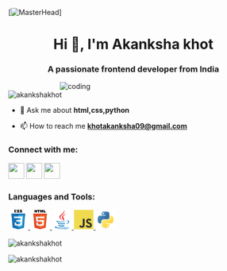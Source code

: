 [![MasterHead](https://camo.githubusercontent.com/48ec00ed4c84e771db4a1db90b56352923a8d644452a32b434d68e97006c9337/68747470733a2f2f63686b736b696c6c732e636f6d2f77702d636f6e74656e742f75706c6f6164732f323032302f30342f504e432d416e696d617465642d42616e6e6572732e676966)]
<h1 align="center">Hi 👋, I'm Akanksha khot</h1>
<h3 align="center">A passionate frontend developer from India</h3>
<img align="right" alt="coding" width=400 src="https://cdn.dribbble.com/users/1162077/screenshots/3848914/programmer.gif">

<p align="left"> <img src="https://komarev.com/ghpvc/?username=akankshakhot&label=Profile%20views&color=0e75b6&style=flat" alt="akankshakhot" /> </p>

- 💬 Ask me about **html,css,python**

- 📫 How to reach me **khotakanksha09@gmail.com**

<h3 align="left">Connect with me:</h3>
<p>
<img height="32" width="32" src="https://cdn.jsdelivr.net/npm/simple-icons@v8/icons/linkedin.svg" />
<img height="32" width="32" src="https://cdn.jsdelivr.net/npm/simple-icons@v8/icons/instagram.svg" />
<img height="32" width="32" src="https://cdn.jsdelivr.net/npm/simple-icons@v8/icons/gmail.svg" />


</p>
<p align="left">
</p>

<h3 align="left">Languages and Tools:</h3>
<p align="left"> <a href="https://www.w3schools.com/css/" target="_blank" rel="noreferrer"> <img src="https://raw.githubusercontent.com/devicons/devicon/master/icons/css3/css3-original-wordmark.svg" alt="css3" width="40" height="40"/> </a> <a href="https://www.w3.org/html/" target="_blank" rel="noreferrer"> <img src="https://raw.githubusercontent.com/devicons/devicon/master/icons/html5/html5-original-wordmark.svg" alt="html5" width="40" height="40"/> </a> <a href="https://www.java.com" target="_blank" rel="noreferrer"> <img src="https://raw.githubusercontent.com/devicons/devicon/master/icons/java/java-original.svg" alt="java" width="40" height="40"/> </a> <a href="https://developer.mozilla.org/en-US/docs/Web/JavaScript" target="_blank" rel="noreferrer"> <img src="https://raw.githubusercontent.com/devicons/devicon/master/icons/javascript/javascript-original.svg" alt="javascript" width="40" height="40"/> </a> <a href="https://www.python.org" target="_blank" rel="noreferrer"> <img src="https://raw.githubusercontent.com/devicons/devicon/master/icons/python/python-original.svg" alt="python" width="40" height="40"/> </a> </p>

<p><img align="center" src="https://github-readme-stats.vercel.app/api/top-langs?username=akankshakhot&show_icons=true&locale=en&layout=compact" alt="akankshakhot" /></p>

<p><img align="center" src="https://github-readme-streak-stats.herokuapp.com/?user=akankshakhot&" alt="akankshakhot" /></p>
